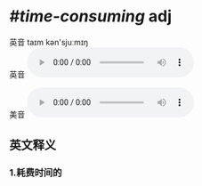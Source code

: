 # ***\#time-consuming*** adj
英音 taɪm kən'sjuːmɪŋ  
英音
<audio src="./media/time-consuming1_AAC.aac" controls="controls"></audio>

美音
<audio src="./media/time-consuming2_AAC.aac" controls="controls"></audio>



  

英文释义
---
### 1.**耗费时间的**  


